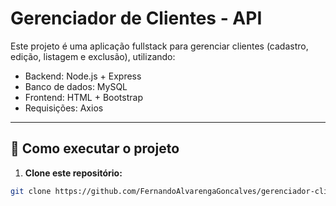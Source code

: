 # Gerenciador de Clientes - API

Este projeto é uma aplicação fullstack para gerenciar clientes (cadastro, edição, listagem e exclusão), utilizando:

- Backend: Node.js + Express
- Banco de dados: MySQL
- Frontend: HTML + Bootstrap
- Requisições: Axios

---

## 🚀 Como executar o projeto

1. **Clone este repositório:**

```bash
git clone https://github.com/FernandoAlvarengaGoncalves/gerenciador-clientes-api.git
